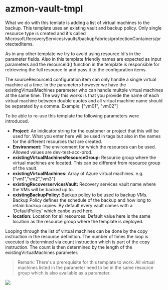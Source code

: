 # azmon-vault-tmpl

What we do with this temlate is adding a list of virtual machines to the backup. This template uses an existing vault and backup policy. Only single resource type is created and it's called Microsoft.RecoveryServices/vaults/backupFabrics/protectionContainers/protectedItems.

As in any other template we try to avoid using resource Id's in the parameter fields. Also in this template friendly names are expected as input parameters and the resourceId() function in the template is responsible for retrieveing the full resource Id and pass it to the configuration items.

The sourceResourceId configuration item can only handle a single virtual machine at a time. In the parameters however we have the existingVirtualMachines parameter who can handle multple virtual machines at the same time. The way this works is that you provide the name of each virtual machine between double quotes and all virtual machine name should be separated by a comma. Example: ["vm01", "vm02"]

To be able to re-use this template the following parameters were introduced.

- **Project:** An inidicator string for the customer or project that this will be used for. What you enter here will be used in tags but also in the names for the different resources that are created.
- **Environment:** The environment for which the resources can be used. Allowed values are dev-test-acc-prod.
- **existingVirtualMachinesResourceGroup:** Resource group where the virtual machines are located. This can be different from resource group of the vault.
- **existingVirtualMachines:** Array of Azure virtual machines. e.g. ["vm1","vm2","vm3"]
- **existingRecoverservicesVault:** Recovery services vault name where the VMs will be backed up to.
- **existingBackupPolicy:** Backup policy to be used to backup VMs. Backup Policy defines the schedule of the backup and how long to retain backup copies. By default every vault comes with a 'DefaultPolicy' which canbe used here.
- **location:** Location for all resources. Default value here is the same location as the resource group where the template is deployed.

Looping through the list of virtual machines can be done by the copy instruction in the resource definition. The number of times the loop is executed is determined via count instruction which is part of the copy instruction. The count is then determined by the length of the existingVirtualMachines parameter.

> Remark:
> There's a prerequisite for this template to work. All virtual machines listed in the parameter need to be in the same resource group which is also available as a parameter.

<a href="https://portal.azure.com/#create/Microsoft.Template/uri/https%3A%2F%2Fraw.githubusercontent.com%2Fmydur%2FARMtemplates%2Fmaster%2Fazmon-vmbkup-tmpl%2F%5Fworking%2Ftemplate.json" target="_blank">
<img src="http://azuredeploy.net/deploybutton.png"/>
</a><br />

